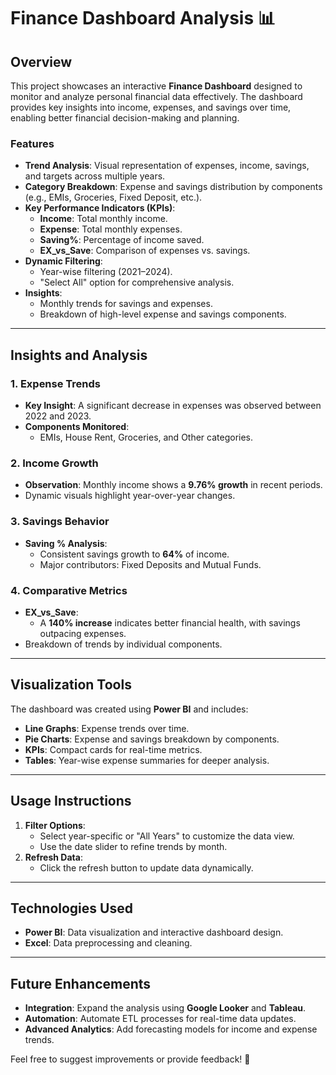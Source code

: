 # Finance Dashboard Analysis 📊

## Overview
This project showcases an interactive **Finance Dashboard** designed to monitor and analyze personal financial data effectively. The dashboard provides key insights into income, expenses, and savings over time, enabling better financial decision-making and planning.

### Features
- **Trend Analysis**: Visual representation of expenses, income, savings, and targets across multiple years.
- **Category Breakdown**: Expense and savings distribution by components (e.g., EMIs, Groceries, Fixed Deposit, etc.).
- **Key Performance Indicators (KPIs)**:
  - **Income**: Total monthly income.
  - **Expense**: Total monthly expenses.
  - **Saving%**: Percentage of income saved.
  - **EX_vs_Save**: Comparison of expenses vs. savings.
- **Dynamic Filtering**:
  - Year-wise filtering (2021–2024).
  - "Select All" option for comprehensive analysis.
- **Insights**:
  - Monthly trends for savings and expenses.
  - Breakdown of high-level expense and savings components.

---

## Insights and Analysis
### 1. Expense Trends
- **Key Insight**: A significant decrease in expenses was observed between 2022 and 2023.
- **Components Monitored**:
  - EMIs, House Rent, Groceries, and Other categories.

### 2. Income Growth
- **Observation**: Monthly income shows a **9.76% growth** in recent periods.
- Dynamic visuals highlight year-over-year changes.

### 3. Savings Behavior
- **Saving % Analysis**:
  - Consistent savings growth to **64%** of income.
  - Major contributors: Fixed Deposits and Mutual Funds.

### 4. Comparative Metrics
- **EX_vs_Save**:
  - A **140% increase** indicates better financial health, with savings outpacing expenses.
- Breakdown of trends by individual components.

---

## Visualization Tools
The dashboard was created using **Power BI** and includes:
- **Line Graphs**: Expense trends over time.
- **Pie Charts**: Expense and savings breakdown by components.
- **KPIs**: Compact cards for real-time metrics.
- **Tables**: Year-wise expense summaries for deeper analysis.

---

## Usage Instructions
1. **Filter Options**:
   - Select year-specific or "All Years" to customize the data view.
   - Use the date slider to refine trends by month.
2. **Refresh Data**:
   - Click the refresh button to update data dynamically.

---

## Technologies Used
- **Power BI**: Data visualization and interactive dashboard design.
- **Excel**: Data preprocessing and cleaning.

---

## Future Enhancements
- **Integration**: Expand the analysis using **Google Looker** and **Tableau**.
- **Automation**: Automate ETL processes for real-time data updates.
- **Advanced Analytics**: Add forecasting models for income and expense trends.
  

[<!-- Uploading "finance analysis.mp4"... -->
](https://github.com/user-attachments/assets/eb87e537-d8c2-4f85-b4aa-a470f226116c)

Feel free to suggest improvements or provide feedback! 🚀
